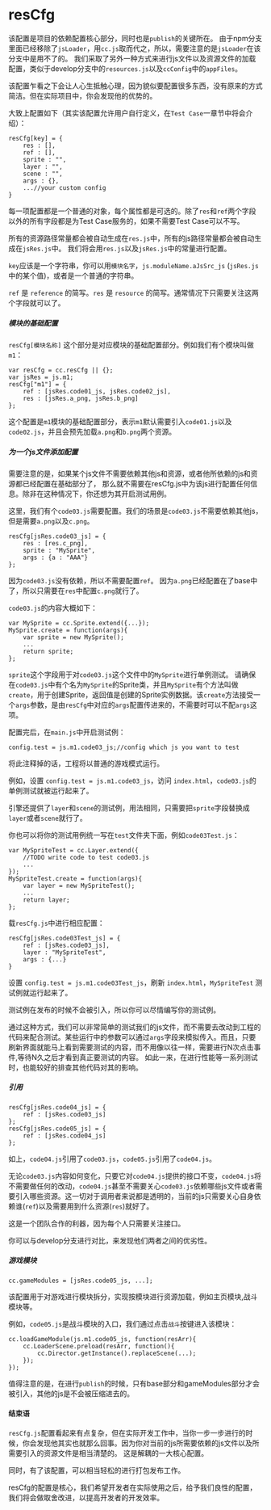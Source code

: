 resCfg
========
该配置是项目的依赖配置核心部分，同时也是`publish`的关键所在。
由于npm分支里面已经移除了`jsLoader`，用`cc.js`取而代之，所以，需要注意的是`jsLoader`在该分支中是用不了的。
我们采取了另外一种方式来进行js文件以及资源文件的加载配置，类似于develop分支中的`resources.js`以及`ccConfig`中的`appFiles`。

该配置乍看之下会让人心生抵触心理，因为貌似要配置很多东西，没有原来的方式简洁。但在实际项目中，你会发现他的优势的。

大致上配置如下（其实该配置允许用户自行定义，在`Test Case`一章节中将会介绍）：

```script
resCfg[key] = {
    res : [],
    ref : [],
    sprite : "",
    layer : "",
    scene : "",
    args : {},
    ...//your custom config
}
```

每一项配置都是一个普通的对象，每个属性都是可选的。除了`res`和`ref`两个字段以外的所有字段都是为Test Case服务的，如果不需要Test Case可以不写。

所有的资源路径常量都会被自动生成在`res.js`中，所有的js路径常量都会被自动生成在`jsRes.js`中。
我们将会用`res.js`以及`jsRes.js`中的常量进行配置。

`key`应该是一个字符串，你可以用`模块名字`，`js.moduleName.aJsSrc_js` (`jsRes.js`中的某个值)，或者是一个普通的字符串。

`ref` 是 `reference` 的简写。`res` 是 `resource` 的简写。通常情况下只需要关注这两个字段就可以了。

##### 模块的基础配置

`resCfg[模块名称]` 这个部分是对应模块的基础配置部分。例如我们有个模块叫做`m1`：

```script
var resCfg = cc.resCfg || {};
var jsRes = js.m1;
resCfg["m1"] = {
    ref : [jsRes.code01_js, jsRes.code02_js],
    res : [jsRes.a_png, jsRes.b_png]
};
```

这个配置是`m1`模块的基础配置部分，表示`m1`默认需要引入`code01.js`以及`code02.js`，并且会预先加载`a.png`和`b.png`两个资源。


##### 为一个js文件添加配置
需要注意的是，如果某个js文件不需要依赖其他js和资源，或者他所依赖的js和资源都已经配置在基础部分了，
那么就不需要在resCfg.js中为该js进行配置任何信息。除非在这种情况下，你还想为其开启测试用例。

这里，我们有个`code03.js`需要配置。我们的场景是`code03.js`不需要依赖其他js，但是需要`a.png`以及`c.png`。

```script
resCfg[jsRes.code03_js] = {
    res : [res.c_png],
    sprite : "MySprite",
    args : {a : "AAA"}
};
```

因为`code03.js`没有依赖，所以不需要配置`ref`。
因为`a.png`已经配置在了base中了，所以只需要在`res`中配置`c.png`就行了。

`code03.js`的内容大概如下：

```script
var MySprite = cc.Sprite.extend({...});
MySprite.create = function(args){
    var sprite = new MySprite();
    ...
    return sprite;
};
```

`sprite`这个字段用于对`code03.js`这个文件中的`MySprite`进行单例测试。
请确保在`code03.js`中有个名为`MySprite`的Sprite类，并且`MySprite`有个方法叫做`create`，用于创建Sprite，返回值是创建的Sprite实例数据。该`create`方法接受一个`args`参数，是由`resCfg`中对应的`args`配置传进来的，不需要时可以不配`args`这项。

配置完后，在`main.js`中开启测试例：

```script
config.test = js.m1.code03_js;//config which js you want to test
```

将此注释掉的话，工程将以普通的游戏模式运行。

例如，设置 `config.test = js.m1.code03_js`，访问 `index.html`，`code03.js`的单例测试就被运行起来了。

引擎还提供了`layer`和`scene`的测试例，用法相同，只需要把`sprite`字段替换成`layer`或者`scene`就行了。

你也可以将你的测试用例统一写在`test`文件夹下面，例如`code03Test.js`：

```script
var MySpriteTest = cc.Layer.extend({
    //TODO write code to test code03.js
    ...
});
MySpriteTest.create = function(args){
    var layer = new MySpriteTest();
    ...
    return layer;
};
```

载`resCfg.js`中进行相应配置：

```script
resCfg[jsRes.code03Test_js] = {
    ref : [jsRes.code03_js],
    layer : "MySpriteTest",
    args : {...}
}
```

设置 `config.test = js.m1.code03Test_js`，刷新 `index.html`，`MySpriteTest` 测试例就运行起来了。

测试例在发布的时候不会被引入，所以你可以尽情编写你的测试例。

通过这种方式，我们可以非常简单的测试我们的js文件，而不需要去改动到工程的代码来配合测试。某些运行中的参数可以通过`args`字段来模拟传入。而且，只要刷新界面就能马上看到需要测试的内容，而不用像以往一样，需要进行N次点击事件,等待N久之后才看到真正要测试的内容。
如此一来，在进行性能等一系列测试时，也能较好的排查其他代码对其的影响。


##### 引用
```script
resCfg[jsRes.code04_js] = {
    ref : [jsRes.code03_js]
};
resCfg[jsRes.code05_js] = {
    ref : [jsRes.code04_js]
};
```

如上，`code04.js`引用了`code03.js`，`code05.js`引用了`code04.js`。

无论`code03.js`内容如何变化，只要它对`code04.js`提供的接口不变，`code04.js`将不需要做任何的改动，`code04.js`甚至不需要关心`code03.js`依赖哪些js文件或者需要引入哪些资源。这一切对于调用者来说都是透明的，当前的js只需要关心自身依赖谁(`ref`)以及需要用到什么资源(`res`)就好了。

这是一个团队合作的利器，因为每个人只需要关注接口。

你可以与develop分支进行对比，来发现他们两者之间的优劣性。


##### 游戏模块
```script
cc.gameModules = [jsRes.code05_js, ...];
```

该配置用于对游戏进行模块拆分，实现按模块进行资源加载，例如主页模块,战斗模块等。

例如，`code05.js`是战斗模块的入口，我们通过点击`战斗`按键进入该模块：

```script
cc.loadGameModule(js.m1.code05_js, function(resArr){
    cc.LoaderScene.preload(resArr, function(){
        cc.Director.getInstance().replaceScene(...);
    });
});

```

值得注意的是，在进行`publish`的时候，只有base部分和gameModules部分才会被引入，其他的js是不会被压缩进去的。

#### 结束语

`resCfg.js`配置看起来有点复杂，但在实际开发工作中，当你一步一步进行的时候，你会发现他其实也就那么回事。因为你对当前的js所需要依赖的js文件以及所需要引入的资源文件是相当清楚的。
这是解耦的一大核心配置。

同时，有了该配置，可以相当轻松的进行打包发布工作。

resCfg的配置是核心，我们希望开发者在实际使用之后，给予我们良性的配置，我们将会做取舍改进，以提高开发者的开发效率。